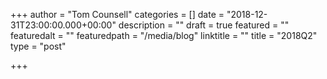 +++
author = "Tom Counsell"
categories = []
date = "2018-12-31T23:00:00.000+00:00"
description = ""
draft = true
featured = ""
featuredalt = ""
featuredpath = "/media/blog"
linktitle = ""
title = "2018Q2"
type = "post"

+++
